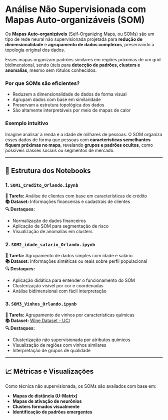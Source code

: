 # Análise Não Supervisionada com Mapas Auto-organizáveis (SOM)

Os **Mapas Auto-organizáveis** (Self-Organizing Maps, ou SOMs) são um tipo de rede neural não supervisionada projetada para **redução de dimensionalidade** e **agrupamento de dados complexos**, preservando a topologia original dos dados.

Esses mapas organizam padrões similares em regiões próximas de um grid bidimensional, sendo úteis para **detecção de padrões, clusters e anomalias**, mesmo sem rótulos conhecidos.

### Por que SOMs são eficientes?

- Reduzem a dimensionalidade de dados de forma visual
- Agrupam dados com base em similaridade
- Preservam a estrutura topológica dos dados
- São altamente interpretáveis por meio de mapas de calor

### Exemplo intuitivo

Imagine analisar a renda e a idade de milhares de pessoas. O SOM organiza esses dados de forma que pessoas com **características semelhantes fiquem próximas no mapa**, revelando **grupos e padrões ocultos**, como possíveis classes sociais ou segmentos de mercado.

---

## 📂 Estrutura dos Notebooks

### 1. `SOM1_Credito_Orlando.ipynb`
**📌 Tarefa:** Análise de clientes com base em características de crédito  
**📚 Dataset:** Informações financeiras e cadastrais de clientes  
**🔍 Destaques:**
- Normalização de dados financeiros
- Aplicação de SOM para segmentação de risco
- Visualização de anomalias em clusters

### 2. `SOM2_idade_salario_Orlando.ipynb`
**📌 Tarefa:** Agrupamento de dados simples com idade e salário  
**📚 Dataset:** Informações sintéticas ou reais sobre perfil populacional  
**🔍 Destaques:**
- Aplicação didática para entender o funcionamento do SOM
- Clusterização visível por cor e coordenadas
- Análise bidimensional com fácil interpretação

### 3. `SOM3_Vinhos_Orlando.ipynb`
**📌 Tarefa:** Agrupamento de vinhos por características químicas  
**📚 Dataset:** [Wine Dataset - UCI](https://archive.ics.uci.edu/ml/datasets/wine)  
**🔍 Destaques:**
- Clusterização não supervisionada por atributos químicos
- Visualização de regiões com vinhos similares
- Interpretação de grupos de qualidade

---

## 📈 Métricas e Visualizações

Como técnica não supervisionada, os SOMs são avaliados com base em:

- **Mapas de distância (U-Matrix)**
- **Mapas de ativação de neurônios**
- **Clusters formados visualmente**
- **Identificação de padrões emergentes**
